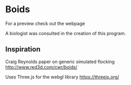 # Boids
For a preview check out the webpage

A biologist was consulted in the creation of this program.

## Inspiration
Craig Reynolds paper on generic simulated flocking http://www.red3d.com/cwr/boids/

Uses Three.js for the webgl library https://threejs.org/
